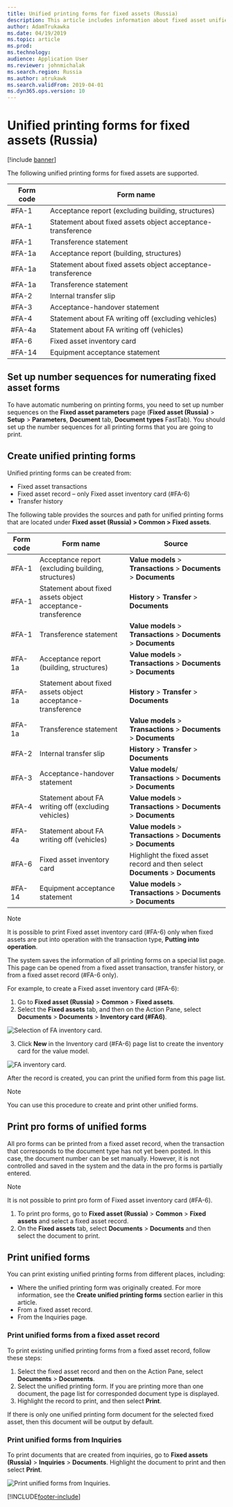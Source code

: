 ```yaml
---
title: Unified printing forms for fixed assets (Russia)
description: This article includes information about fixed asset unified printing forms for Microsoft Dynamics 365 Finance in Russia.
author: AdamTrukawka
ms.date: 04/19/2019
ms.topic: article
ms.prod: 
ms.technology: 
audience: Application User
ms.reviewer: johnmichalak
ms.search.region: Russia
ms.author: atrukawk
ms.search.validFrom: 2019-04-01
ms.dyn365.ops.version: 10
---
```

# Unified printing forms for fixed assets (Russia)

[!include [banner](../../includes/banner.md)]


The following unified printing forms for fixed assets are supported.

| **Form code** | **Form name**                                               |
|---------------|-------------------------------------------------------------|
| \#FA-1        | Acceptance report (excluding building, structures)          |
| \#FA-1        | Statement about fixed assets object acceptance-transference |
| \#FA-1        | Transference statement                                      |
| \#FA-1a       | Acceptance report (building, structures)                    |
| \#FA-1a       | Statement about fixed assets object acceptance-transference |
| \#FA-1a       | Transference statement                                      |
| \#FA-2        | Internal transfer slip                                      |
| \#FA-3        | Acceptance-handover statement                               |
| \#FA-4        | Statement about FA writing off (excluding vehicles)         |
| \#FA-4a       | Statement about FA writing off (vehicles)                   |
| \#FA-6        | Fixed asset inventory card                                  |
| \#FA-14       | Equipment acceptance statement                              |

## Set up number sequences for numerating fixed asset forms

To have automatic numbering on printing forms, you need to set up number sequences on the **Fixed asset parameters** page (**Fixed asset (Russia)** \> **Setup** \> **Parameters**, **Document** tab, **Document types** FastTab). You should set up the number sequences for all printing forms that you are going to print.

## Create unified printing forms

Unified printing forms can be created from:

- Fixed asset transactions
- Fixed asset record – only Fixed asset inventory card (#FA-6)
- Transfer history

The following table provides the sources and path for unified printing forms that are located under **Fixed asset (Russia) \> Common \> Fixed assets**.

| **Form code** | **Form name**                                               | **Source**                                                   |
|---------------|-------------------------------------------------------------|--------------------------------------------------------------|
| \#FA-1        | Acceptance report (excluding building, structures)          | **Value models** \> **Transactions** \> **Documents** \> **Documents** |
| \#FA-1        | Statement about fixed assets object acceptance-transference | **History** \> **Transfer** \> **Documents**                         |
| \#FA-1        | Transference statement                                      | **Value models** \> **Transactions** \> **Documents** \> **Documents** |
| \#FA-1a       | Acceptance report (building, structures)                    | **Value models** \> **Transactions** \> **Documents** \> **Documents** |
| \#FA-1a       | Statement about fixed assets object acceptance-transference | **History** \> **Transfer** \> **Documents**                         |
| \#FA-1a       | Transference statement                                      | **Value models** \> **Transactions** \> **Documents** \> **Documents** |
| \#FA-2        | Internal transfer slip                                      | **History** \> **Transfer** \> **Documents**                         |
| \#FA-3        | Acceptance-handover statement                               | **Value models**/ **Transactions** \> **Documents** \> **Documents** |
| \#FA-4        | Statement about FA writing off (excluding vehicles)         | **Value models** \> **Transactions** \> **Documents** \> **Documents** |
| \#FA-4a       | Statement about FA writing off (vehicles)                   | **Value models** \> **Transactions** \> **Documents** \> **Documents** |
| \#FA-6        | Fixed asset inventory card                                  | Highlight the fixed asset record and then select **Documents** \> **Documents**   |
| \#FA-14       | Equipment acceptance statement                              | **Value models** \> **Transactions** \> **Documents** \> **Documents** |

> [!NOTE]  
> It is possible to print Fixed asset inventory card (#FA-6) only when fixed assets are put into operation with the transaction type, **Putting into operation**.

The system saves the information of all printing forms on a special list page. This page can be opened from a fixed asset transaction, transfer history, or from a fixed asset record (\#FA-6 only).

For example, to create a Fixed asset inventory card (\#FA-6):

1. Go to **Fixed asset (Russia)** \> **Common** \> **Fixed assets**.
2. Select the **Fixed assets** tab, and then on the Action Pane, select **Documents** \> **Documents** \> **Inventory card (\#FA6)**.

  ![Selection of FA inventory card.](../media/RUS-Selection-of-FA6-inventory-card.png) 

3. Click **New** in the Inventory card (\#FA-6) page list to create the inventory card for the value model.

 ![FA inventory card.](../media/RUS-FA6-inventory-card.png)


After the record is created, you can print the unified form from this page list.

> [!NOTE]
> You can use this procedure to create and print other unified forms.

## Print pro forms of unified forms 

All pro forms can be printed from a fixed asset record, when the transaction that corresponds to the document type has not yet been posted. In this case, the document number can be set manually. However, it is not controlled and saved in the system and the data in the pro forms is partially entered.

> [!NOTE]
> It is not possible to print pro form of Fixed asset inventory card (#FA-6).

1. To print pro forms, go to **Fixed asset (Russia)** \> **Common** \> **Fixed assets** and select a fixed asset record.
2. On the **Fixed assets** tab, select **Documents** \> **Documents** and then select the document to print.

## Print unified forms 

You can print existing unified printing forms from different places, including:

- Where the unified printing form was originally created. For more information, see the **Create unified printing forms** section earlier in this article.
- From a fixed asset record.
- From the Inquiries page.

### Print unified forms from a fixed asset record
To print existing unified printing forms from a fixed asset record, follow these steps:

1. Select the fixed asset record and then on the Action Pane, select **Documents** \> **Documents**. 
2. Select the unified printing form. If you are printing more than one document, the page list for corresponded document type is displayed. 
3. Highlight the record to print, and then select **Print**.

If there is only one unified printing form document for the selected fixed asset, then this document will be output by default.

### Print unified forms from Inquiries

To print documents that are created from inquiries, go to **Fixed assets (Russia)** \> **Inquiries** \> **Documents**. Highlight the document to print and then select **Print**.

![Print unified forms from Inquiries.](../media/RUS-Print-unified-forms.png)


[!INCLUDE[footer-include](../../../includes/footer-banner.md)]
